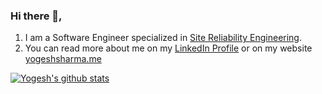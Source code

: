 ### Hi there 👋,

<!--
**yks0000/yks0000** is a ✨ _special_ ✨ repository because its `README.md` (this file) appears on your GitHub profile.

Here are some ideas to get you started:

- 🔭 I’m currently working on ...
- 🌱 I’m currently learning ...
- 👯 I’m looking to collaborate on ...
- 🤔 I’m looking for help with ...
- 💬 Ask me about ...
- 📫 How to reach me: ...
- 😄 Pronouns: ...
- ⚡ Fun fact: ...
-->

1. I am a Software Engineer specialized in [Site Reliability Engineering](https://en.wikipedia.org/wiki/Site_reliability_engineering).
2. You can read more about me on my [LinkedIn Profile](https://linkedin.yogeshsharma.me) or on my website [yogeshsharma.me](https://yogeshsharma.me)


[![Yogesh's github stats](https://github-readme-stats.vercel.app/api?username=yks0000&theme=noctis_minimus)](https://github.com/yks0000/yks0000/blob/master/README.md)
